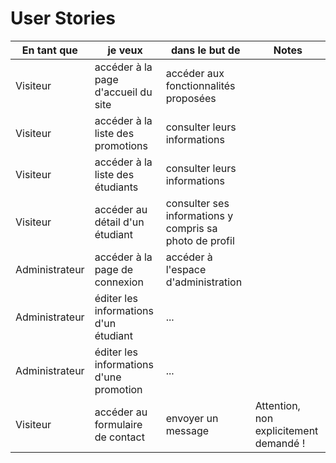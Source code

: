 # User Stories

| En tant que  | je veux | dans le but de  | Notes |
|---|---|---|---|
| Visiteur | accéder à la page d'accueil du site | accéder aux fonctionnalités proposées |
| Visiteur | accéder à la liste des promotions| consulter leurs informations
| Visiteur | accéder à la liste des étudiants | consulter leurs informations
| Visiteur | accéder au détail d'un étudiant | consulter ses informations y compris sa photo de profil |
| Administrateur | accéder à la page de connexion | accéder à l'espace d'administration |
| Administrateur | éditer les informations d'un étudiant | ... |
| Administrateur | éditer les informations d'une promotion | ... |
| Visiteur  | accéder au formulaire de contact | envoyer un message  | Attention, non explicitement demandé ! |